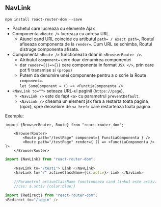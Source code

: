 ## NavLink
`npm install react-router-dom --save`
- Pachetul care lucreaza cu elemente Ajax
- Componenta `<Route />` lucreaza cu adresa URL.
  - Atunci cand URL coincide cu artibutul `path= / exact path=`,
    Routul afiseaza componenta de la `render=`. Cum URL se schimba,
    Routul distruge componenta afisata. 
- Componenta `<Route />` functioneaza doar in `<BrowserRouter />`.
  - Atributul `component=` cere doar denumirea componentei
  - dar `render={()=>{}}` cere componenta in format `JSX </>`, prin care pot fi transmise si `(props)` 
  - Putem da denumire unei componente pentru a o scrie la Route `component=`.	
    `let SomeComponent = () => <FunctiaComponenta />`
- `<NavLink to="">` seteaza URL-ul paginii (`https://page`).
  - `<NavLink />` este de fapt `<a>` cu parametrul `preventDefault`.
  - `<NavLink />` cheama un element jsx fara a restarta toata pagina (*ajax*), 
                  spre deosebire de `<a href>` care restarteaza toata pagina.
	
Exemplu:
```flow js
import {BrowserRouter, Route} from "react-router-dom";

	<BrowserRouter>				
		<Route path="/testPage" component={ FunctiaComponenta } />				              
		<Route path="/testPage" render={ () => <FunctiaComponenta /> }>
	</BrowserRouter> 
```
```js
import {NavLink} from "react-router-dom";
	
	<NavLink to="/test1"> Link </NavLink>
	<NavLink to="/" activeClassName={cs.activ}> Link </NavLink>
                    
    //Parametrul activeClassName functioneaza cand linkul este activ.
    //css: a.activ {color:blue;}	
```
```js
import {Redirect} from "react-router-dom";
<Redirect to="/login" />
```
